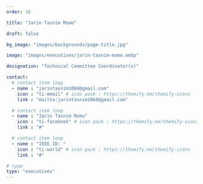 ```yaml
---
order: 16

title: "Jarin Tasnim Momo"

draft: false

bg_image: "images/backgrounds/page-title.jpg"

image: "images/executives/jarin-tasnim-momo.webp"

designation: "Technical Committee Coordinator(s)"

contact:
  # contact item loop
  - name : "jarintasnim1060@gmail.com"
    icon : "ti-email" # icon pack : https://themify.me/themify-icons
    link : "mailto:jarintasnim1060@gmail.com"

  # contact item loop
  - name : "Jarin Tasnim Momo"
    icon : "ti-facebook" # icon pack : https://themify.me/themify-icons
    link : "#"

  # contact item loop
  - name : "IEEE ID: "
    icon : "ti-world" # icon pack : https://themify.me/themify-icons
    link : "#"

# type
type: "executives"
---
```

